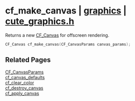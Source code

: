 # cf_make_canvas | [graphics](https://github.com/RandyGaul/cute_framework/blob/master/docs/graphics/README.md) | [cute_graphics.h](https://github.com/RandyGaul/cute_framework/blob/master/include/cute_graphics.h)

Returns a new [CF_Canvas](https://github.com/RandyGaul/cute_framework/blob/master/docs/graphics/cf_canvas.md) for offscreen rendering.

```cpp
CF_Canvas cf_make_canvas(CF_CanvasParams canvas_params);
```

## Related Pages

[CF_CanvasParams](https://github.com/RandyGaul/cute_framework/blob/master/docs/graphics/cf_canvasparams.md)  
[cf_canvas_defaults](https://github.com/RandyGaul/cute_framework/blob/master/docs/graphics/cf_canvas_defaults.md)  
[cf_clear_color](https://github.com/RandyGaul/cute_framework/blob/master/docs/graphics/cf_clear_color.md)  
[cf_destroy_canvas](https://github.com/RandyGaul/cute_framework/blob/master/docs/graphics/cf_destroy_canvas.md)  
[cf_apply_canvas](https://github.com/RandyGaul/cute_framework/blob/master/docs/graphics/cf_apply_canvas.md)  
